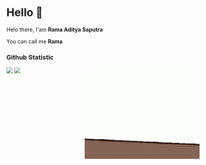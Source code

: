 # Hello 👋

Helo there, I'am **Rama Aditya Saputra**

You can call me **Rama**

### Github Statistic
<p align="left">
  <img src="https://raw.githubusercontent.com/rama4zis/rama4zis/main/Qiqi.gif?raw=true" align="right" width="300"/> 
  <img height="180em" src="https://github-readme-stats-eight-theta.vercel.app/api?username=rama4zis&show_icons=true&theme=algolia&include_all_commits=true&count_private=true"/>
  <img height="180em" src="https://github-readme-stats-eight-theta.vercel.app/api/top-langs/?username=rama4zis&layout=compact&langs_count=8&theme=algolia"/>

</p>
